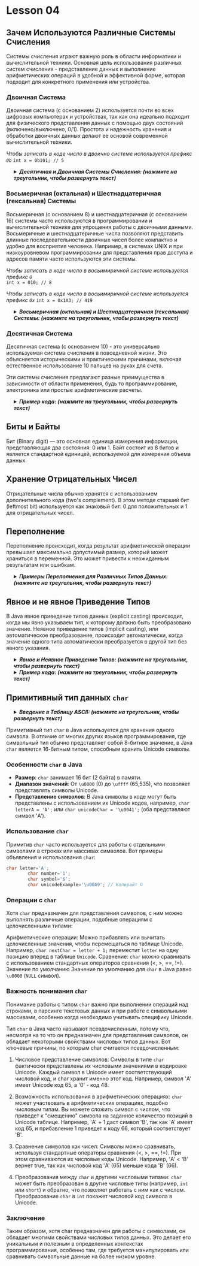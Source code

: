 # Lesson 04

## Зачем Используются Различные Системы Счисления

Системы счисления играют важную роль в области информатики и вычислительной техники.
Основная цель использования различных систем счисления - представление данных и выполнение арифметических операций в
удобной и эффективной форме,
которая подходит для конкретного применения или устройства.

### Двоичная Система

Двоичная система (с основанием 2) используется почти во всех цифровых компьютерах и устройствах, так как она идеально
подходит для физического представления данных
с помощью двух состояний (включено/выключено, 0/1). Простота и надежность хранения и обработки двоичных данных делают ее
основой современной вычислительной техники.

_Чтобы записать в коде число в двоично системе используется префикс `0b`_
`int x = 0b101; // 5`

<details style="margin-left: 20px;">
<summary><strong><em> Десятичная и Двоичная Системы Счисления: (нажмите на треугольник, чтобы развернуть текст)</em></strong></summary>

Десятичная система счисления (с основанием 10) — это система, используемая в повседневной жизни, состоящая из цифр от 0
до 9.
Двоичная система (с основанием 2) использует только два символа: 0 и 1.

### Перевод из Двоичной Системы в Десятичную

Чтобы перевести число из двоичной системы в десятичную, следует умножить каждый бит на 2, возведенное в степень его
позиции (начиная справа с нуля), и затем суммировать результаты.

Пример: перевод двоичного числа `1101` в десятичное
`1*2^3 + 1*2^2 + 0*2^1 + 1*2^0 = 8 + 4 + 0 + 1 = 13`

### Перевод из Десятичной Системы в Двоичную

Чтобы перевести число из десятичной системы в двоичную, нужно делить число на 2 и записывать остатки от деления, пока
число не станет равно нулю.
Затем записанные остатки читаются снизу вверх.

Пример: перевод десятичного числа 13 в двоичное  
`13 / 2 = 6`, остаток 1  
`6 / 2 = 3`, остаток 0  
`3 / 2 = 1`, остаток 1  
`1 / 2 = 0`, остаток 1  
Результат: `1101`
--------
</details>

### Восьмеричная (октальная) и Шестнадцатеричная (гексальная) Системы

Восьмеричная (с основанием 8) и шестнадцатеричная (с основанием 16) системы часто используются в программировании и
вычислительной технике для упрощения работы с
двоичными данными. Восьмеричные и шестнадцатеричные числа позволяют представить длинные последовательности двоичных
чисел более компактно и удобно для восприятия человека.
Например, в системах UNIX и при низкоуровневом программировании для представления прав доступа и адресов памяти часто
используются эти системы.

_Чтобы записать в коде число в восьимиричной системе используется префикс `0`_  
`int x = 010; // 8`

_Чтобы записать в коде число в восьимиричной системе используется префикс `0x`_
`int x = 0x1A3; // 419`

<details style="margin-left: 20px;">
<summary><strong><em> Восьмеричная (октальная) и Шестнадцатеричная (гексальная) Системы: (нажмите на треугольник, чтобы развернуть текст)</em></strong></summary>

### Восьмеричная -> десятичную

Для перевода октального числа в десятичное умножаем каждую цифру на 8, возведенную в степень позиции цифры (начиная
справа с 0).

Пример: перевод октального числа `157` в десятичное  
`7*8^0 + 5*8^1 + 1*8^2 = 7 + 40 + 64 = 111`

Чтобы перевести число из десятичной системы в восьмеричную, следует делить число на 8 до тех пор, пока результат деления
не будет равен нулю,
записывая остатки. Полученные остатки читаются в обратном порядке.

### Десятичная -> Восьмеричная

Переведем десятичное число `156` в восьмеричное.

`156 / 8 = 19`, остаток 4
`19 / 8 = 2`, остаток 3
`2 / 8 = 0`, остаток 2
Результат: 234 (в восьмеричной системе)

### Десятичная -> шестнадцатеричная

Чтобы перевести шестнадцатеричное число в десятичное, умножаем каждую цифру на 16, возведенную в степень позиции цифры (
начиная справа с 0).

Пример: перевод шестнадцатеричного числа `1A3` в десятичное   
`3*16^0 + A(10)*16^1 + 1*16^2 = 3 + 160 + 256 = 419`

### Шестнадцатеричная -> Десятичная

Переведем десятичное число 156 в шестнадцатеричное.

`156 / 16 = 9`, остаток 12 (C в шестнадцатеричной системе)
`9 / 16 = 0`, остаток 9
Результат: 9C (в шестнадцатеричной системе)

</details>

### Десятичная Система

Десятичная система (с основанием 10) - это универсально используемая система счисления в повседневной жизни. Это
объясняется историческими и практическими причинами,
включая естественное использование 10 пальцев на руках для счета.

Эти системы счисления предлагают разные преимущества в зависимости от области применения, будь то программирование,
электроника или простые арифметические расчеты.


<details style="margin-left: 20px;">
<summary><strong><em> Пример кода: (нажмите на треугольник, чтобы развернуть текст)</em></strong></summary>

```java
public class NumberSystemsOperations {

    public static void main(String[] args) {
        // Двоичное число (например, 0b1101 соответствует 13 в десятичной системе)
        int binaryNumber = 0b1101;

        // Десятичное число (например, 10)
        int decimalNumber = 10;

        // Восьмеричное число (например, 0157 соответствует 111 в десятичной системе)
        int octalNumber = 0157;

        // Шестнадцатеричное число (например, 0x1A3 соответствует 419 в десятичной системе)
        int hexNumber = 0x1A3;

        // Примеры операций
        // Сложение двоичного и десятичного числа
        int sumBinaryDecimal = binaryNumber + decimalNumber;
        System.out.println("Сумма двоичного и десятичного: " + sumBinaryDecimal); // 23

        // Вычитание восьмеричного числа из шестнадцатеричного
        int differenceHexOctal = hexNumber - octalNumber;
        System.out.println("Разность шестнадцатеричного и восьмеричного: " + differenceHexOctal); // 308

        // Умножение восьмеричного и десятичного числа
        int productOctalDecimal = octalNumber * decimalNumber;
        System.out.println("Произведение восьмеричного и десятичного: " + productOctalDecimal); // 1110

        // Деление шестнадцатеричного на двоичное число
        int divisionHexBinary = hexNumber / binaryNumber;
        System.out.println("Частное шестнадцатеричного и двоичного: " + divisionHexBinary); // 32
    }
}

```

В этом коде:

- Числа задаются в разных системах счисления.
- Выполняются различные математические операции: сложение, вычитание, умножение и деление.
- Результаты операций выводятся в консоль. Все операции выполняются с числами, представленными в их первоначальных
  системах счисления, но результаты отображаются в десятичной форме, так как это формат по умолчанию для вывода чисел в
  Java.

</details>

## Биты и Байты

Бит (Binary digit) — это основная единица измерения информации, представляющая два состояния: 0 или 1.
Байт состоит из 8 битов и является стандартной единицей, используемой для измерения объема данных.

## Хранение Отрицательных Чисел

Отрицательные числа обычно хранятся с использованием дополнительного кода (two's complement).
В этом методе старший бит (leftmost bit) используется как знаковый бит: 0 для положительных и 1 для отрицательных чисел.

## Переполнение

Переполнение происходит, когда результат арифметической операции превышает максимально допустимый размер, который может
храниться в переменной.
Это может привести к неожиданным результатам или ошибкам.

<details style="margin-left: 20px;">
<summary><strong><em> Примеры Переполнения для Различных Типов Данных: (нажмите на треугольник, чтобы развернуть текст)</em></strong></summary>

### Переполнение целочисленных типов (int, long)

Целочисленные типы, такие как `int` и `long`, имеют фиксированный диапазон значений.
Переполнение происходит, когда результат операции выходит за эти пределы.

#### Пример для `int`

```java
// Максимальное значение для int: 2,147,483,647
int maxValue=Integer.MAX_VALUE;
        int result=maxValue+1; // Здесь происходит переполнение
// result становится -2,147,483,648 (Integer.MIN_VALUE)
```

#### Пример для `long`

```java
// Максимальное значение для long: 9,223,372,036,854,775,807
long maxValueLong=Long.MAX_VALUE;
        long resultLong=maxValueLong+1; // Переполнение
// resultLong становится -9,223,372,036,854,775,808 (Long.MIN_VALUE)
```

### Переполнение с плавающей точкой (float, double)

Для типов с плавающей точкой, таких как `float` и `double`, переполнение обрабатывается по-разному.
Вместо "оборачивания" значений, как у целочисленных типов, результатом переполнения может стать специальное значение "
бесконечность".

#### Пример для `float`

```java
// Максимальное значение для float: 3.4028235E38
float maxValueFloat=Float.MAX_VALUE;
        float resultFloat=maxValueFloat*2; // Переполнение
// resultFloat становится "Infinity"
```

#### Пример для `double`

```java
// Максимальное значение для double: 1.7976931348623157E308
double maxValueDouble=Double.MAX_VALUE;
        double resultDouble=maxValueDouble*2; // Переполнение
// resultDouble становится "Infinity"
```

### Заметка о переполнении

Переполнение часто приводит к ошибкам в программе, так как результат операции не соответствует ожиданиям.
Важно учитывать диапазоны значений при работе с различными типами данных.

</details>

## Явное и не явное Приведение Типов

В Java явное приведение типов данных (explicit casting) происходит, когда мы явно указываем тип, к которому должно быть
преобразовано значение. Неявное приведение типов (implicit casting), или автоматическое преобразование, происходит
автоматически, когда значение одного типа автоматически преобразуется в другой тип без явного указания.

<details style="margin-left: 20px;">
<summary><strong><em> Явное и Неявное Приведение Типов: (нажмите на треугольник, чтобы развернуть текст)</em></strong></summary>

## Неявное Приведение Типов (Implicit Casting)

Неявное приведение типов данных работает от меньших типов к большим, когда не надо "явно" указывать тип:

`byte` -> `short` -> `int` -> `long` -> `float` -> `doule`

Неявное приведение типов происходит автоматически, когда переменной меньшего размера (например, `int`) присваивается
значение большего размера (например, `long`).

### Пример Неявного Приведения

```java
int smallValue=100;
        long largeValue=smallValue; // Неявное приведение из int в long
// largeValue будет равно 100, приведение происходит автоматически
```

<details style="margin-left: 20px;">
<summary><strong><em> Бытовая Аналогия для Неявного Приведения Типов: (нажмите на треугольник, чтобы развернуть текст)</em></strong></summary>

Теперь представь, что у тебя есть набор коробок разного размера, которые автоматически расширяются, чтобы вместить
предмет, который ты в них кладешь. Ты кладешь маленький кубик в одну из таких коробок, и коробка автоматически
адаптируется к размеру кубика без каких-либо усилий с твоей стороны. Это схоже с неявным приведением типов, когда
меньший тип данных (кубик) автоматически преобразуется в больший тип (коробка) без потери информации и без необходимости
каких-либо действий со стороны программиста.
</details>

## Явное Приведение Типов (Explicit Casting)

Явное приведение типов используется, когда нужно преобразовать значение более широкого типа в значение более узкого
типа, например, из `double` в `int`.

### Пример Явного Приведения

```java
double doubleValue=9.99;
        int intValue=(int)doubleValue; // Явное приведение из double в int
// intValue будет равно 9, так как дробная часть отсекается
```

<details style="margin-left: 20px;">
<summary><strong><em> Бытовая Аналогия для Явного Приведения Типов: (нажмите на треугольник, чтобы развернуть текст)</em></strong></summary>

Представим, что ты хочешь поместить большой квадратный предмет в меньшую круглую коробку. Ты понимаешь, что это не
удастся сделать без изменений. Поэтому ты аккуратно обрезаешь углы предмета, чтобы он поместился в коробку. В этом
случае, ты самостоятельно (явно) изменил форму предмета, чтобы он подошёл. Это похоже на явное приведение типов в
программировании, когда ты сам указываешь, что и как нужно преобразовать, даже если это может привести к потере
информации (например, обрезанию углов).
</details>

### Важность Понимания Приведения Типов

Понимание разницы между явным и неявным приведением типов критически важно, так как неправильное использование может
привести к потере данных (например, при обрезке дробной части) или к ошибкам в коде.

</details>

<details style="margin-left: 20px;">
<summary><strong><em> Пример кода: (нажмите на треугольник, чтобы развернуть текст)</em></strong></summary>

```java
public class CastingExample {

    public static void main(String[] args) {
        // Неявное приведение типов (Implicit Casting)
        // Пример: преобразование от меньшего к большему типу данных
        int intVal = 100;
        long longVal = intVal; // неявное приведение из int в long
        float floatVal = longVal; // неявное приведение из long в float
        System.out.println("Неявное приведение (int -> long): " + longVal);
        System.out.println("Неявное приведение (long -> float): " + floatVal);

        // Явное приведение типов (Explicit Casting)
        // Пример: преобразование от большего к меньшему типу данных
        double doubleVal = 9.99;
        int intValFromDouble = (int) doubleVal; // явное приведение из double в int
        short shortValFromInt = (short) intValFromDouble; // явное приведение из int в short
        System.out.println("Явное приведение (double -> int): " + intValFromDouble);
        System.out.println("Явное приведение (int -> short): " + shortValFromInt);
    }
}
```

В этом примере:

- Для неявного приведения используются типы `int`, `long` и `float`, где значения автоматически преобразуются от
  меньшего к большему типу данных без явного указания.
- Для явного приведения используются типы `double`, `int` и `short`, где значения преобразуются от большего к меньшему
  типу данных с явным указанием типа, к которому осуществляется приведение.

</details>

## Примитивный тип данных `char` 

<details style="margin-left: 20px;">
<summary><strong><em> Введение в Таблицу ASCII: (нажмите на треугольник, чтобы развернуть текст)</em></strong></summary>


### Введение в Таблицу ASCII для Понимания Символьного Типа `char` в Java

Для понимания символьного типа данных `char` в Java обратимся к таблице ASCII (American Standard Code for Information
Interchange). Таблица ASCII является основой для представления текстовых данных в компьютерах и других устройствах,
основанных на тексте. Она определяет набор символов и соответствующих им числовых кодов, используемых для представления
стандартных символов, таких как буквы, цифры и различные знаки.

#### Основные Особенности Таблицы ASCII:

- **Количество символов**: Таблица ASCII состоит из 128 символов, включая как печатные, так и управляющие символы.
- **Диапазон кодов**: Каждый символ соответствует числовому значению от 0 до 127.
- **Применение в Java**: В Java тип `char` используется для хранения символов, основанных на кодах ASCII. Например, символ `'A'` имеет ASCII код 65.

Для более подробного изучения вы можете обратиться к [полной таблице ASCII](https://upload.wikimedia.org/wikipedia/commons/1/1b/ASCII-Table-wide.svg).

#### Примеры из Таблицы ASCII:

| Dec | Char | Описание                |
|-----|------|-------------------------|
| 65  | 'A'  | Буква латинского алфавита|
| 66  | 'B'  | Буква латинского алфавита|
| 48  | '0'  | Цифра                    |
| 49  | '1'  | Цифра                    |
| 32  | ' '  | Пробел                   |
| 10  | LF   | Перевод строки           |

#### Важность для Программирования:

Понимание таблицы ASCII важно для работы с текстовыми данными, особенно при обработке или преобразовании символьных данных. Знание ASCII кодов позволяет выполнять различные операции с символами, такие как сравнение, преобразование в верхний/нижний регистр и многое другое.

</details>

Примитивный тип `char` в Java используется для хранения одного символа. В отличие от многих других языков
программирования, где символьный тип обычно представляет собой 8-битное значение, в Java `char` является 16-битным
типом, способным хранить Unicode символы.

### Особенности `char` в Java

- **Размер**: `char` занимает 16 бит (2 байта) в памяти.
- **Диапазон значений**: От `\u0000` (0) до `\uffff` (65,535), что позволяет представлять символы Unicode.
- **Представление символов**: В Java символы в коде могут быть представлены с использованием их Unicode кодов,
  например, `char letterA = 'A';` или `char unicodeChar = '\u0041';` (оба представляют символ 'A').

### Использование `char`

Примитив `char` часто используется для работы с отдельными символами в строках или массивах символов. Вот примеры
объявления и использования `char`:

```java
char letter='A';
        char number='1';
        char symbol='$';
        char unicodeExample='\u00A9'; // Копирайт ©
```

### Операции с `char`

Хотя `char` предназначен для представления символов, с ним можно выполнять различные операции, подобные операциям с
целочисленными типами:

Арифметические операции: Можно прибавлять или вычитать целочисленные значения, чтобы перемещаться по таблице Unicode.
Например, `char nextChar = letter + 1;` переместит `letter` на одну позицию вперед в таблице `Unicode`.
Сравнение: `char` можно сравнивать с использованием стандартных операторов сравнения (<, >, ==, !=).
Значение по умолчанию
Значение по умолчанию для `char` в Java равно `\u0000` (`NULL` символ).

### Важность понимания `char`

Понимание работы с типом `char` важно при выполнении операций над строками, в парсинге текстовых данных и при работе с
символьными массивами, особенно когда необходимо учитывать специфику Unicode.

Тип `char` в Java часто называют псевдочисленным, потому что, несмотря на то что он предназначен для представления
символов, он обладает некоторыми свойствами числовых типов данных. Вот ключевые причины, по которым char считается
псевдочисленным:

1. Числовое представление символов:
   Символы в типе `char` фактически представлены их числовыми значениями в кодировке Unicode. Каждый символ в Unicode
   имеет соответствующий числовой код, и char хранит именно этот код.
   Например, символ 'A' имеет Unicode код 65, а '0' - код 48.

2. Возможность использования в арифметических операциях:
   `char` может участвовать в арифметических операциях, подобно числовым типам. Вы можете сложить символ с числом, что
   приведет к "смещению" символа на заданное количество позиций в Unicode таблице.
   Например, 'A' + 1 даст символ 'B', так как 'A' имеет код 65, и прибавление 1 приведет к коду 66, который
   соответствует 'B'.

3. Сравнение символов как чисел:
   Символы можно сравнивать, используя стандартные операторы сравнения (<, >, ==, !=). При этом сравниваются их числовые
   коды Unicode.
   Например, 'A' < 'B' вернет true, так как числовой код 'A' (65) меньше кода 'B' (66).

4. Преобразования между `char` и другими числовыми типами:
   `char` может быть преобразован в другие числовые типы (например, `int` или `short`) и обратно, что позволяет работать с ним
   как с числом. Преобразование `char` в `int` покажет числовой код символа в Unicode.

### Заключение
Таким образом, хотя char предназначен для работы с символами, он обладает многими свойствами числовых типов данных.
Это делает его уникальным и полезным в определенных контекстах программирования, особенно там, где требуется
манипулировать или сравнивать символьные данные на более низком уровне.





